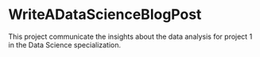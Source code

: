 # WriteADataScienceBlogPost
This project communicate the insights about the data analysis for project 1 in the Data Science specialization.
